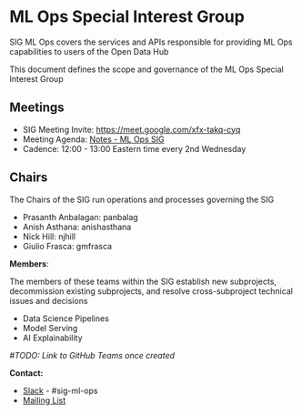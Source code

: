 # ML Ops Special Interest Group

SIG ML Ops covers the services and APIs responsible for providing ML Ops capabilities to users of the Open Data Hub

This document defines the scope and governance of the ML Ops Special Interest Group

## Meetings

* SIG Meeting Invite: <https://meet.google.com/xfx-takq-cyq>
* Meeting Agenda: [Notes - ML Ops SIG](https://docs.google.com/document/d/1FRgjYrr6q-phoeopC6Nl8c4AX2uma7oOXn6vNkBZ7Qg/edit)
* Cadence: 12:00 - 13:00 Eastern time every 2nd Wednesday

## Chairs

The Chairs of the SIG run operations and processes governing the SIG

* Prasanth Anbalagan: panbalag
* Anish Asthana: anishasthana
* Nick Hill: njhill
* Giulio Frasca: gmfrasca

**Members**:

The members of these teams within the SIG establish new subprojects, decommission existing subprojects, and resolve cross-subproject technical issues and decisions

* Data Science Pipelines
* Model Serving
* AI Explainability

_#TODO: Link to GitHub Teams once created_

**Contact:**

* [Slack](https://join.slack.com/t/odh-io/shared_invite/zt-13hp18gxj-Yb34PfQyP9GDmKMU7AkVYw) - #sig-ml-ops
* [Mailing List](mailto:odh-community@googlegroups.com)
